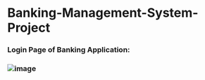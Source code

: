 # Banking-Management-System-Project

<h3> Login Page of Banking Application:<h3>

![image](https://user-images.githubusercontent.com/78250787/219851619-935f6bdb-9a48-4cfd-b6b3-08aac8f07444.png)
